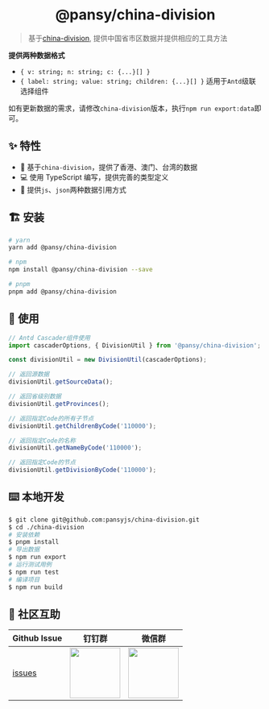 <h1 align="center">
  @pansy/china-division
</h1>

> 基于[china-division](https://github.com/modood/Administrative-divisions-of-China), 提供中国省市区数据并提供相应的工具方法

**提供两种数据格式**

- `{ v: string; n: string; c: {...}[] }`
- `{ label: string; value: string; children: {...}[] }` 适用于`Antd`级联选择组件

如有更新数据的需求，请修改`china-division`版本，执行`npm run export:data`即可。

## ✨ 特性

- 🌈 基于`china-division`，提供了香港、澳门、台湾的数据
- 💻 使用 TypeScript 编写，提供完善的类型定义
- 🌴 提供`js`、`json`两种数据引用方式

## 🏗 安装

```sh
# yarn
yarn add @pansy/china-division

# npm
npm install @pansy/china-division --save

# pnpm 
pnpm add @pansy/china-division
```

## 🔨 使用

```ts
// Antd Cascader组件使用
import cascaderOptions, { DivisionUtil } from '@pansy/china-division';

const divisionUtil = new DivisionUtil(cascaderOptions);

// 返回源数据
divisionUtil.getSourceData(); 

// 返回省级别数据
divisionUtil.getProvinces(); 

// 返回指定Code的所有子节点
divisionUtil.getChildrenByCode('110000'); 

// 返回指定Code的名称
divisionUtil.getNameByCode('110000'); 

// 返回指定Code的节点
divisionUtil.getDivisionByCode('110000'); 
```

## ⌨️ 本地开发

```sh
$ git clone git@github.com:pansyjs/china-division.git
$ cd ./china-division
# 安装依赖
$ pnpm install
# 导出数据
$ npm run export
# 运行测试用例
$ npm run test
# 编译项目
$ npm run build
```

## 🌟 社区互助

| Github Issue                                                 | 钉钉群                                                                                     | 微信群                                                                                   |
| ------------------------------------------------------------ | ------------------------------------------------------------------------------------------ | ---------------------------------------------------------------------------------------- |
| [issues](https://github.com/pansyjs/china-division/issues) | <img src="https://github.com/alitajs/alita/blob/master/public/dingding.png" width="100" /> | <img src="https://github.com/alitajs/alita/blob/master/public/wechat.png" width="100" /> |
